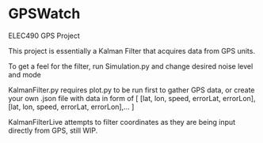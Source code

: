 # GPSWatch
ELEC490 GPS Project

This project is essentially a Kalman Filter that acquires data from GPS units. 

To get a feel for the filter, run Simulation.py and change desired noise level and mode

KalmanFilter.py requires plot.py to be run first to gather GPS data, or create your own .json file with data in form of 
[ [lat, lon, speed, errorLat, errorLon], [lat, lon, speed, errorLat, errorLon],... ]

KalmanFilterLive attempts to filter coordinates as they are being input directly from GPS, still WIP.
